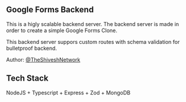 ## Google Forms Backend

This is a higly scalable backend server. The backend server is made in order to create a simple Google Forms Clone.

This backend server suppors custom routes with schema validation for bulletproof backend.

Author: [@TheShiveshNetwork](https://github.com/TheShiveshNetwork)

## Tech Stack

NodeJS + Typescript + Express + Zod + MongoDB
